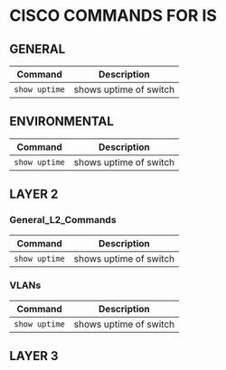 # CISCO COMMANDS FOR IS

## GENERAL

| Command | Description |
| ------- | ----------- |
| `show uptime` | shows uptime of switch |


## ENVIRONMENTAL

| Command | Description |
| ------- | ----------- |
| `show uptime` | shows uptime of switch |


## LAYER 2


### __General_L2_Commands__

| Command | Description |
| ------- | ----------- |
| `show uptime` | shows uptime of switch |


### VLANs

| Command | Description |
| ------- | ----------- |
| `show uptime` | shows uptime of switch |


## LAYER 3

